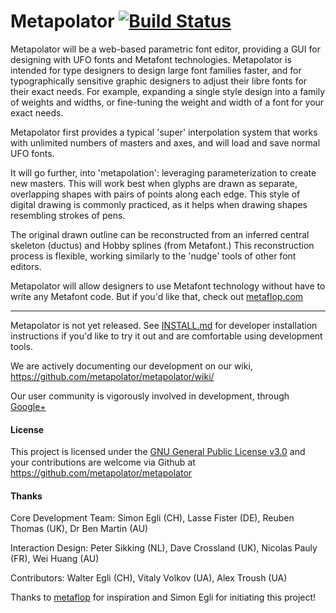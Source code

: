 # Metapolator [![Build Status](https://travis-ci.org/metapolator/metapolator.png)](https://travis-ci.org/metapolator/metapolator)

Metapolator will be a web-based parametric font editor, providing a GUI for designing with UFO fonts and Metafont technologies. Metapolator is intended for type designers to design large font families faster, and for typographically sensitive graphic designers to adjust their libre fonts for their exact needs. For example, expanding a single style design into a family of weights and widths, or fine-tuning the weight and width of a font for your exact needs.

Metapolator first provides a typical 'super' interpolation system that works with unlimited numbers of masters and axes, and will load and save normal UFO fonts. 

It will go further, into 'metapolation': leveraging parameterization to create new masters. This will work best when glyphs are drawn as separate, overlapping shapes with pairs of points along each edge. This style of digital drawing is commonly practiced, as it helps when drawing shapes resembling strokes of pens. 

The original drawn outline can be reconstructed from an inferred central skeleton (ductus) and Hobby splines (from Metafont.) This reconstruction process is flexible, working similarly to the 'nudge' tools of other font editors.

Metapolator will allow designers to use Metafont technology without have to write any Metafont code. But if you'd like that, check out [metaflop.com](http://www.metaflop.com)

* * * 

Metapolator is not yet released. See [INSTALL.md](https://github.com/metapolator/metapolator/blob/master/INSTALL.md) for developer installation instructions if you'd like to try it out and are comfortable using development tools.

We are actively documenting our development on our wiki, <https://github.com/metapolator/metapolator/wiki/>

Our user community is vigorously involved in development, through [Google+](https://plus.google.com/communities/110027004108709154749)

#### License

This project is licensed under the [GNU General Public License v3.0](http://www.gnu.org/copyleft/gpl.html) and your contributions are welcome via Github at <https://github.com/metapolator/metapolator>

#### Thanks

Core Development Team: Simon Egli (CH), Lasse Fister (DE), Reuben Thomas (UK), Dr Ben Martin (AU)

Interaction Design: Peter Sikking (NL), Dave Crossland (UK), Nicolas Pauly (FR), Wei Huang (AU) 

Contributors: Walter Egli (CH), Vitaly Volkov (UA), Alex Troush (UA)

Thanks to [metaflop](http://www.metaflop.com) for inspiration and Simon Egli for initiating this project!
